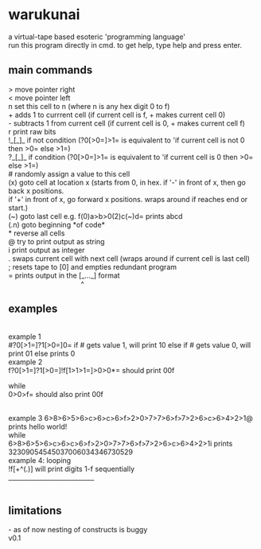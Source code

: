 # warukunai
a virtual-tape based esoteric 'programming language'<br>
run this program directly in cmd.
to get help, type help and press enter.
## main commands
<p>
> move pointer right<br>
< move pointer left<br>
n set this cell to n (where n is any hex digit 0 to f)<br>
+ adds 1 to currrent cell (if current cell is f, + makes current cell 0)<br>
- subtracts 1 from current cell (if current cell is 0, + makes current cell f)<br>
r print raw bits<br>
!_[_]_ if not condition (?0[>0=]>1= is equivalent to 'if current cell is not 0 then >0= else >1=)<br>
?_[_]_ if condition (?0[>0=]>1= is equivalent to 'if current cell is 0 then >0= else >1=)<br>
# randomly assign a value to this cell<br>
(x) goto cell at location x (starts from 0, in hex. if '-' in front of x, then go back x positions. <br>
    if '+' in front of x, go forward x positions. wraps around if reaches end or start.)<br>
(~) goto last cell e.g. f(0)a>b>0(2)c(~)d= prints abcd<br>
(.n) goto beginning *of code*<br>
* reverse all cells<br>
@ try to print output as string<br>
i print output as integer<br>
. swaps current cell with next cell (wraps around if current cell is last cell)<br>
; resets tape to [0] and empties redundant program<br>
= prints output in the [_..._] format<br>
&nbsp;&nbsp;&nbsp;&nbsp;&nbsp;&nbsp;&nbsp;&nbsp;&nbsp;&nbsp;&nbsp;&nbsp;&nbsp;&nbsp;&nbsp;&nbsp;&nbsp;&nbsp;&nbsp;&nbsp;&nbsp;&nbsp;&nbsp;&nbsp;&nbsp;&nbsp;&nbsp;&nbsp;&nbsp;&nbsp;&nbsp;&nbsp;&nbsp;&nbsp;&nbsp;&nbsp;&nbsp;^<br>
</p>

## examples
<br>
example 1 
<br>
#?0[>1=]?1[>0=]0=
if # gets value 1, will print 10 else if # gets value 0, will print 01
else prints 0

<br>
example 2
<br>
f?0[>1=]?1[>0=]!f[1>1>1=]>0>0*= 
should print 00f

while
<br>
0>0>f=
should also print 00f

<br>
example 3
6>8>6>5>6>c>6>c>6>f>2>0>7>7>6>f>7>2>6>c>6>4>2>1@
prints hello world!
<br>
while
<br>
6>8>6>5>6>c>6>c>6>f>2>0>7>7>6>f>7>2>6>c>6>4>2>1i
prints 32309054545037006034346730529
<br>
example 4: looping
<br>
!f[+^(.)]
will print digits 1-f sequentially
<br>
___________________________<br><br>

<h2>limitations</h2>
- as of now nesting of constructs is buggy<br>
v0.1
